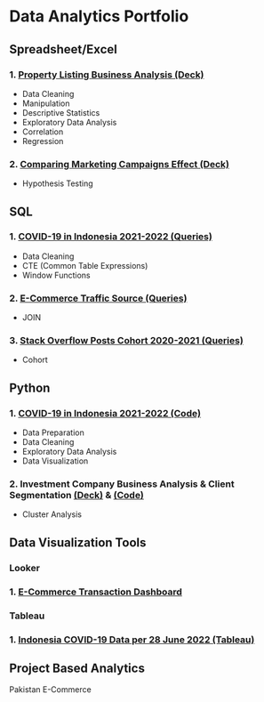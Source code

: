# Data Analytics Portfolio
## Spreadsheet/Excel
### 1. [Property Listing Business Analysis (Deck)](https://docs.google.com/presentation/d/10-mxIKbm8fGjy-XmphRgE72RLDK7-SY3TsE45C6_vxs/edit?usp=sharing)
- Data Cleaning
- Manipulation
- Descriptive Statistics
- Exploratory Data Analysis
- Correlation
- Regression
### 2. [Comparing Marketing Campaigns Effect (Deck)](https://docs.google.com/presentation/d/1Vj725LiKhox9qPMxqEbH2si37WWsjLwPTKOYyXbZ8_U/edit?usp=sharing)
- Hypothesis Testing

## SQL
### 1. [COVID-19 in Indonesia 2021-2022 (Queries)](https://github.com/AchmadHendy/COVID-19-Indonesia-2021-2022/blob/main/Indonesia_COVID_Data_28062022.sql)
- Data Cleaning
- CTE (Common Table Expressions)
- Window Functions
### 2. [E-Commerce Traffic Source (Queries)](https://console.cloud.google.com/bigquery?sq=112288188025:d7ad8958f753472b8aabfac400f79e51)
- JOIN
### 3. [Stack Overflow Posts Cohort 2020-2021 (Queries)](https://console.cloud.google.com/bigquery?sq=112288188025:36f0945e485e47f987cd1c767e535cdd)
- Cohort

## Python
### 1. [COVID-19 in Indonesia 2021-2022 (Code)](https://github.com/AchmadHendy/COVID-19-Indonesia-2021-2022/blob/main/indonesia-covid-data-analysis-2021-2022.ipynb)
- Data Preparation
- Data Cleaning
- Exploratory Data Analysis
- Data Visualization

### 2. Investment Company Business Analysis & Client Segmentation [(Deck)](https://docs.google.com/presentation/d/1D7aapFvg6Grw-heTb4BLUpKcQFlzvm-Ot15cm-J0Qd0/edit?usp=sharing) & [(Code)](https://colab.research.google.com/drive/1CWvFqlfz_8xCCeDIwNyQGxg5wRu9YCYg?usp=sharing)
- Cluster Analysis

## Data Visualization Tools
### Looker
### 1. [E-Commerce Transaction Dashboard](https://lookerstudio.google.com/reporting/8009d65d-c733-48e0-a3f4-618d905f1ebe)
### Tableau 
### 1. [Indonesia COVID-19 Data per 28 June 2022 (Tableau)](https://public.tableau.com/views/IndonesiaCOVIDData28062022/Dashboard1?:language=en-US&:display_count=n&:origin=viz_share_link)

## Project Based Analytics
Pakistan E-Commerce
